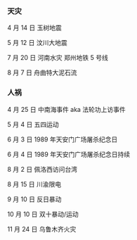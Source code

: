 ### 天灾

4 月 14 日 玉树地震

5 月 12 日 汶川大地震

7 月 20 日 河南水灾 郑州地铁 5 号线

8 月 7 日 舟曲特大泥石流

### 人祸

4 月 25 日 中南海事件 aka 法轮功上访事件

5 月 4 日 五四运动

6 月 3 日 1989 年天安门广场屠杀纪念日

6 月 4 日 1989 年天安门广场屠杀纪念日持续

8 月 2 日 佩洛西访问台湾

8 月 15 日 川渝限电

9 月 10 日 反日暴动

10 月 10 日 双十暴动/运动

11 月 24 日 乌鲁木齐火灾
